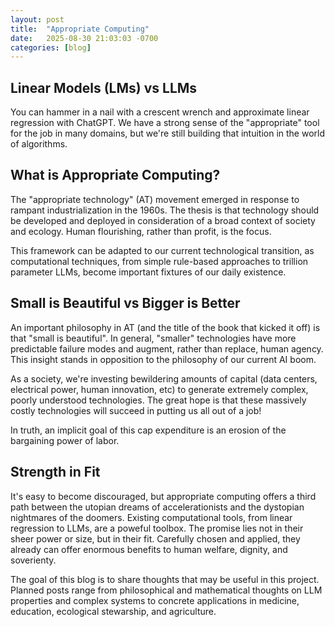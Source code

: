 ```yaml
---
layout: post
title:  "Appropriate Computing"
date:   2025-08-30 21:03:03 -0700
categories: [blog]
---
```

## Linear Models (LMs) vs LLMs
You can hammer in a nail with a crescent wrench and approximate linear regression with ChatGPT.  We have a strong sense of the "appropriate" tool for the job in many domains, but we're still building that intuition in the world of algorithms.

## What is Appropriate Computing?
The "appropriate technology" (AT) movement emerged in response to rampant industrialization in the 1960s.  The thesis is that technology should be developed and deployed in consideration of a broad context of society and ecology.  Human flourishing, rather than profit, is the focus.  

This framework can be adapted to our current technological transition, as computational techniques, from simple rule-based approaches to trillion parameter LLMs, become important fixtures of our daily existence.  


## Small is Beautiful vs Bigger is Better
An important philosophy in AT (and the title of the book that kicked it off) is that "small is beautiful". In general, "smaller" technologies have more predictable failure modes and augment, rather than replace, human agency.  This insight stands in opposition to the philosophy of our current AI boom. 

As a society, we're investing bewildering amounts of capital (data centers, electrical power, human innovation, etc) to generate extremely complex, poorly understood technologies.  The great hope is that these massively costly technologies will succeed in putting us all out of a job!  

In truth, an implicit goal of this cap expenditure is an erosion of the bargaining power of labor.

## Strength in Fit
It's easy to become discouraged, but appropriate computing offers a third path between the utopian dreams of accelerationists and the dystopian nightmares of the doomers.  Existing computational tools, from linear regression to LLMs, are a poweful toolbox.  The promise lies not in their sheer power or size, but in their fit.  Carefully chosen and applied, they already can offer enormous benefits to human welfare, dignity, and soverienty. 

The goal of this blog is to share thoughts that may be useful in this project.  Planned posts range from philosophical and mathematical thoughts on LLM properties and complex systems to concrete applications in medicine, education, ecological stewarship, and agriculture.

